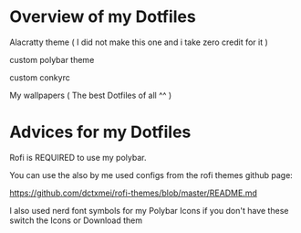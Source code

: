 # Overview of my Dotfiles

Alacratty theme ( I did not make this one and i take zero credit for it )

custom polybar theme 

custom conkyrc

My wallpapers ( The best Dotfiles of all ^^ )



# Advices for my Dotfiles

Rofi is REQUIRED to use my polybar.

You can use the also by me used configs from the rofi themes github page: 

https://github.com/dctxmei/rofi-themes/blob/master/README.md

I also used nerd font symbols for my Polybar Icons if you don't have these switch the Icons or Download them
